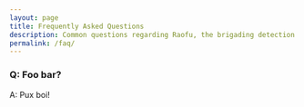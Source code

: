 ```yaml
---
layout: page
title: Frequently Asked Questions
description: Common questions regarding Raofu, the brigading detection tool for Reddit.
permalink: /faq/
---
```


### Q: Foo bar?

A: Pux boi!
